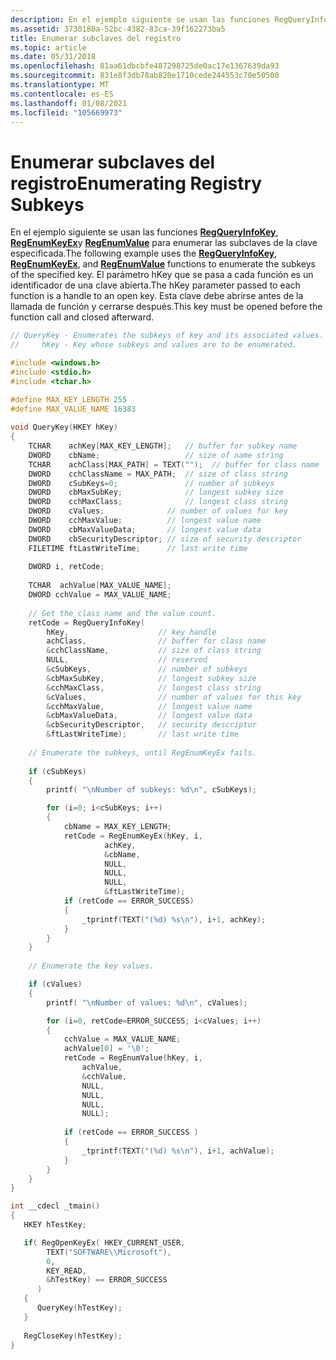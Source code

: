 ```yaml
---
description: En el ejemplo siguiente se usan las funciones RegQueryInfoKey, RegEnumKeyEx y RegEnumValue para enumerar las subclaves de la clave especificada.
ms.assetid: 3730180a-52bc-4382-83ca-39f162273ba5
title: Enumerar subclaves del registro
ms.topic: article
ms.date: 05/31/2018
ms.openlocfilehash: 81aa61dbcbfe487298725de0ac17e1367639da93
ms.sourcegitcommit: 831e8f3db78ab820e1710cede244553c70e50500
ms.translationtype: MT
ms.contentlocale: es-ES
ms.lasthandoff: 01/08/2021
ms.locfileid: "105669973"
---
```

# <a name="enumerating-registry-subkeys"></a><span data-ttu-id="c079b-103">Enumerar subclaves del registro</span><span class="sxs-lookup"><span data-stu-id="c079b-103">Enumerating Registry Subkeys</span></span>

<span data-ttu-id="c079b-104">En el ejemplo siguiente se usan las funciones [**RegQueryInfoKey**](/windows/desktop/api/Winreg/nf-winreg-regqueryinfokeya), [**RegEnumKeyEx**](/windows/desktop/api/Winreg/nf-winreg-regenumkeyexa)y [**RegEnumValue**](/windows/desktop/api/Winreg/nf-winreg-regenumvaluea) para enumerar las subclaves de la clave especificada.</span><span class="sxs-lookup"><span data-stu-id="c079b-104">The following example uses the [**RegQueryInfoKey**](/windows/desktop/api/Winreg/nf-winreg-regqueryinfokeya), [**RegEnumKeyEx**](/windows/desktop/api/Winreg/nf-winreg-regenumkeyexa), and [**RegEnumValue**](/windows/desktop/api/Winreg/nf-winreg-regenumvaluea) functions to enumerate the subkeys of the specified key.</span></span> <span data-ttu-id="c079b-105">El parámetro hKey que se pasa a cada función es un identificador de una clave abierta.</span><span class="sxs-lookup"><span data-stu-id="c079b-105">The hKey parameter passed to each function is a handle to an open key.</span></span> <span data-ttu-id="c079b-106">Esta clave debe abrirse antes de la llamada de función y cerrarse después.</span><span class="sxs-lookup"><span data-stu-id="c079b-106">This key must be opened before the function call and closed afterward.</span></span>


```C++
// QueryKey - Enumerates the subkeys of key and its associated values.
//     hKey - Key whose subkeys and values are to be enumerated.

#include <windows.h>
#include <stdio.h>
#include <tchar.h>

#define MAX_KEY_LENGTH 255
#define MAX_VALUE_NAME 16383
 
void QueryKey(HKEY hKey) 
{ 
    TCHAR    achKey[MAX_KEY_LENGTH];   // buffer for subkey name
    DWORD    cbName;                   // size of name string 
    TCHAR    achClass[MAX_PATH] = TEXT("");  // buffer for class name 
    DWORD    cchClassName = MAX_PATH;  // size of class string 
    DWORD    cSubKeys=0;               // number of subkeys 
    DWORD    cbMaxSubKey;              // longest subkey size 
    DWORD    cchMaxClass;              // longest class string 
    DWORD    cValues;              // number of values for key 
    DWORD    cchMaxValue;          // longest value name 
    DWORD    cbMaxValueData;       // longest value data 
    DWORD    cbSecurityDescriptor; // size of security descriptor 
    FILETIME ftLastWriteTime;      // last write time 
 
    DWORD i, retCode; 
 
    TCHAR  achValue[MAX_VALUE_NAME]; 
    DWORD cchValue = MAX_VALUE_NAME; 
 
    // Get the class name and the value count. 
    retCode = RegQueryInfoKey(
        hKey,                    // key handle 
        achClass,                // buffer for class name 
        &cchClassName,           // size of class string 
        NULL,                    // reserved 
        &cSubKeys,               // number of subkeys 
        &cbMaxSubKey,            // longest subkey size 
        &cchMaxClass,            // longest class string 
        &cValues,                // number of values for this key 
        &cchMaxValue,            // longest value name 
        &cbMaxValueData,         // longest value data 
        &cbSecurityDescriptor,   // security descriptor 
        &ftLastWriteTime);       // last write time 
 
    // Enumerate the subkeys, until RegEnumKeyEx fails.
    
    if (cSubKeys)
    {
        printf( "\nNumber of subkeys: %d\n", cSubKeys);

        for (i=0; i<cSubKeys; i++) 
        { 
            cbName = MAX_KEY_LENGTH;
            retCode = RegEnumKeyEx(hKey, i,
                     achKey, 
                     &cbName, 
                     NULL, 
                     NULL, 
                     NULL, 
                     &ftLastWriteTime); 
            if (retCode == ERROR_SUCCESS) 
            {
                _tprintf(TEXT("(%d) %s\n"), i+1, achKey);
            }
        }
    } 
 
    // Enumerate the key values. 

    if (cValues) 
    {
        printf( "\nNumber of values: %d\n", cValues);

        for (i=0, retCode=ERROR_SUCCESS; i<cValues; i++) 
        { 
            cchValue = MAX_VALUE_NAME; 
            achValue[0] = '\0'; 
            retCode = RegEnumValue(hKey, i, 
                achValue, 
                &cchValue, 
                NULL, 
                NULL,
                NULL,
                NULL);
 
            if (retCode == ERROR_SUCCESS ) 
            { 
                _tprintf(TEXT("(%d) %s\n"), i+1, achValue); 
            } 
        }
    }
}

int __cdecl _tmain()
{
   HKEY hTestKey;

   if( RegOpenKeyEx( HKEY_CURRENT_USER,
        TEXT("SOFTWARE\\Microsoft"),
        0,
        KEY_READ,
        &hTestKey) == ERROR_SUCCESS
      )
   {
      QueryKey(hTestKey);
   }
   
   RegCloseKey(hTestKey);
}
```



 

 



